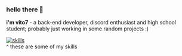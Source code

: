 ### hello there 👋

**i'm vito7** - a back-end developer, discord enthusiast and high school student; probably just working in some random projects :)

[![skills](https://skillicons.dev/icons?i=ts,js,rust,go,nextjs,react,mongodb,firebase,postgres,heroku)](https://skillicons.dev)
<br>^ these are some of my skills

<!--
**vitorlops/vitorlops** is a ✨ _special_ ✨ repository because its `README.md` (this file) appears on your GitHub profile.

Here are some ideas to get you started:

- 🔭 I’m currently working on ...
- 🌱 I’m currently learning ...
- 👯 I’m looking to collaborate on ...
- 🤔 I’m looking for help with ...
- 💬 Ask me about ...
- 📫 How to reach me: ...
- 😄 Pronouns: ...
- ⚡ Fun fact: ...
-->

